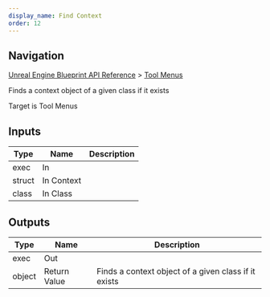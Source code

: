 ```yaml
---
display_name: Find Context
order: 12
---
```

## Navigation

[Unreal Engine Blueprint API Reference](https://dev.epicgames.com/documentation/en-us/unreal-engine/BlueprintAPI) > [Tool Menus](https://dev.epicgames.com/documentation/en-us/unreal-engine/BlueprintAPI/ToolMenus)

Finds a context object of a given class if it exists

Target is Tool Menus

## Inputs

| Type | Name | Description |
| --- | --- | --- |
| exec | In |  |
| struct | In Context |  |
| class | In Class |  |

## Outputs

| Type | Name | Description |
| --- | --- | --- |
| exec | Out |  |
| object | Return Value | Finds a context object of a given class if it exists |
